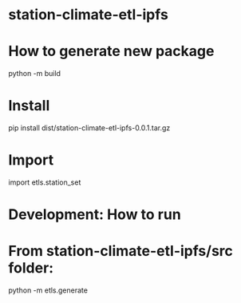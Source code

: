 # station-climate-etl-ipfs

# How to generate new package
python -m build

# Install
pip install dist/station-climate-etl-ipfs-0.0.1.tar.gz

# Import
import etls.station_set

# Development: How to run
# From station-climate-etl-ipfs/src folder:
python -m etls.generate
